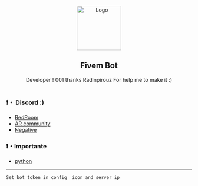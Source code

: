 <div align="center">
  <a href="https://github.com/kasra-kh">
    <img src="https://cdn.discordapp.com/emojis/897728221813047327.webp?size=96&quality=lossless" alt="Logo" width="120" height="120">
  </a>
  
  <h2 align="center">Fivem Bot</h3>

  <p align="center">
    Developer ! 001 thanks Radinpirouz For help me to make it :)
    <br />
    <br />
  </p>
</div>

### ❗・ Discord :)
* [RedRoom](https://discord.gg/2PgJQzsrqD)
* [AR community](https://discord.gg/SukHRHuFB4)
* [Negative](https://discord.gg/9X3DXTtB)


### ❗・Importante
* [python](https://python.org)
---------------------------------------

```
Set bot token in config  icon and server ip
```
